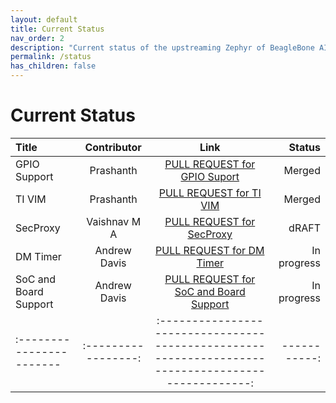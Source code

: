 ```yaml
---
layout: default
title: Current Status
nav_order: 2
description: "Current status of the upstreaming Zephyr of BeagleBone AI 64."
permalink: /status
has_children: false
---
```


# Current Status 

| Title                    | Contributor        | Link                                                                                               | Status      |
| :----------------------- | :-----------------:| :-------------------------------------------------------------------------------------------------:| -----------:|
| GPIO Support             |   Prashanth        | [PULL REQUEST for GPIO Suport](https://github.com/zephyrproject-rtos/zephyr/pull/61316)            | Merged      |
| TI VIM                   |   Prashanth        | [PULL REQUEST for TI VIM](https://github.com/zephyrproject-rtos/zephyr/pull/60856)                 | Merged      |
| SecProxy                 |   Vaishnav M A     | [PULL REQUEST for SecProxy](https://github.com/zephyrproject-rtos/zephyr/pull/71528)               | dRAFT       |
| DM Timer                 |   Andrew Davis     | [PULL REQUEST for DM Timer](https://github.com/zephyrproject-rtos/zephyr/pull/71526)               | In progress |
| SoC and Board Support    |   Andrew Davis     | [PULL REQUEST for SoC and Board Support](https://github.com/zephyrproject-rtos/zephyr/pull/71527)  | In progress |
| :----------------------- | :-----------------:| :-------------------------------------------------------------------------------------------------:| -----------:|